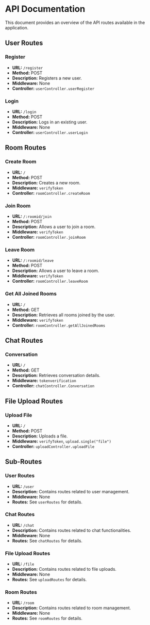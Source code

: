# API Documentation

This document provides an overview of the API routes available in the application.

## User Routes

### Register

- **URL:** `/register`
- **Method:** POST
- **Description:** Registers a new user.
- **Middleware:** None
- **Controller:** `userController.userRegister`

### Login

- **URL:** `/login`
- **Method:** POST
- **Description:** Logs in an existing user.
- **Middleware:** None
- **Controller:** `userController.userLogin`

## Room Routes

### Create Room

- **URL:** `/`
- **Method:** POST
- **Description:** Creates a new room.
- **Middleware:** `verifyToken`
- **Controller:** `roomController.createRoom`

### Join Room

- **URL:** `/:roomid/join`
- **Method:** POST
- **Description:** Allows a user to join a room.
- **Middleware:** `verifyToken`
- **Controller:** `roomController.joinRoom`

### Leave Room

- **URL:** `/:roomid/leave`
- **Method:** POST
- **Description:** Allows a user to leave a room.
- **Middleware:** `verifyToken`
- **Controller:** `roomController.leaveRoom`

### Get All Joined Rooms

- **URL:** `/`
- **Method:** GET
- **Description:** Retrieves all rooms joined by the user.
- **Middleware:** `verifyToken`
- **Controller:** `roomController.getAllJoinedRooms`

## Chat Routes

### Conversation

- **URL:** `/`
- **Method:** GET
- **Description:** Retrieves conversation details.
- **Middleware:** `tokenverification`
- **Controller:** `chatController.Conversation`

## File Upload Routes

### Upload File

- **URL:** `/`
- **Method:** POST
- **Description:** Uploads a file.
- **Middleware:** `verifyToken`, `upload.single("file")`
- **Controller:** `uploadController.uploadFile`

## Sub-Routes

### User Routes

- **URL:** `/user`
- **Description:** Contains routes related to user management.
- **Middleware:** None
- **Routes:** See `userRoutes` for details.

### Chat Routes

- **URL:** `/chat`
- **Description:** Contains routes related to chat functionalities.
- **Middleware:** None
- **Routes:** See `chatRoutes` for details.

### File Upload Routes

- **URL:** `/file`
- **Description:** Contains routes related to file uploads.
- **Middleware:** None
- **Routes:** See `uploadRoutes` for details.

### Room Routes

- **URL:** `/room`
- **Description:** Contains routes related to room management.
- **Middleware:** None
- **Routes:** See `roomRoutes` for details.
